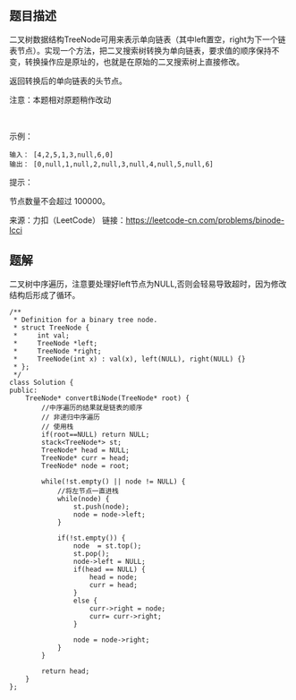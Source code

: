 ##  题目描述
二叉树数据结构TreeNode可用来表示单向链表（其中left置空，right为下一个链表节点）。实现一个方法，把二叉搜索树转换为单向链表，要求值的顺序保持不变，转换操作应是原址的，也就是在原始的二叉搜索树上直接修改。

返回转换后的单向链表的头节点。

注意：本题相对原题稍作改动

 

示例：
```
输入： [4,2,5,1,3,null,6,0]
输出： [0,null,1,null,2,null,3,null,4,null,5,null,6]
```

提示：

节点数量不会超过 100000。

来源：力扣（LeetCode）
链接：https://leetcode-cn.com/problems/binode-lcci  

## 题解
二叉树中序遍历，注意要处理好left节点为NULL,否则会轻易导致超时，因为修改结构后形成了循环。
```
/**
 * Definition for a binary tree node.
 * struct TreeNode {
 *     int val;
 *     TreeNode *left;
 *     TreeNode *right;
 *     TreeNode(int x) : val(x), left(NULL), right(NULL) {}
 * };
 */
class Solution {
public:
    TreeNode* convertBiNode(TreeNode* root) {
        //中序遍历的结果就是链表的顺序
        // 非递归中序遍历
        // 使用栈
        if(root==NULL) return NULL;
        stack<TreeNode*> st;
        TreeNode* head = NULL;
        TreeNode* curr = head;
        TreeNode* node = root;
        
        while(!st.empty() || node != NULL) {
            //将左节点一直进栈
            while(node) {
                st.push(node);
                node = node->left;
            }

            if(!st.empty()) {
                node  = st.top();
                st.pop();
                node->left = NULL;
                if(head == NULL) {
                    head = node;
                    curr = head;
                }
                else {
                    curr->right = node;
                    curr= curr->right;
                }

                node = node->right;
            }
        }

        return head;
    }
};
```